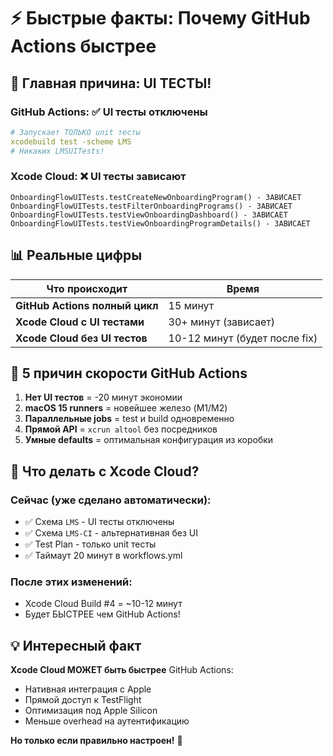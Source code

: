 # ⚡ Быстрые факты: Почему GitHub Actions быстрее

## 🏁 Главная причина: UI ТЕСТЫ!

### GitHub Actions: ✅ UI тесты отключены
```yaml
# Запускает ТОЛЬКО unit тесты
xcodebuild test -scheme LMS
# Никаких LMSUITests!
```

### Xcode Cloud: ❌ UI тесты зависают
```
OnboardingFlowUITests.testCreateNewOnboardingProgram() - ЗАВИСАЕТ
OnboardingFlowUITests.testFilterOnboardingPrograms() - ЗАВИСАЕТ  
OnboardingFlowUITests.testViewOnboardingDashboard() - ЗАВИСАЕТ
OnboardingFlowUITests.testViewOnboardingProgramDetails() - ЗАВИСАЕТ
```

## 📊 Реальные цифры

| Что происходит | Время |
|----------------|--------|
| **GitHub Actions полный цикл** | 15 минут |
| **Xcode Cloud с UI тестами** | 30+ минут (зависает) |
| **Xcode Cloud без UI тестов** | 10-12 минут (будет после fix) |

## 🚀 5 причин скорости GitHub Actions

1. **Нет UI тестов** = -20 минут экономии
2. **macOS 15 runners** = новейшее железо (M1/M2)
3. **Параллельные jobs** = test и build одновременно
4. **Прямой API** = `xcrun altool` без посредников
5. **Умные defaults** = оптимальная конфигурация из коробки

## 🎯 Что делать с Xcode Cloud?

### Сейчас (уже сделано автоматически):
- ✅ Схема `LMS` - UI тесты отключены
- ✅ Схема `LMS-CI` - альтернативная без UI
- ✅ Test Plan - только unit тесты
- ✅ Таймаут 20 минут в workflows.yml

### После этих изменений:
- Xcode Cloud Build #4 = ~10-12 минут
- Будет БЫСТРЕЕ чем GitHub Actions!

## 💡 Интересный факт

**Xcode Cloud МОЖЕТ быть быстрее** GitHub Actions:
- Нативная интеграция с Apple
- Прямой доступ к TestFlight
- Оптимизация под Apple Silicon
- Меньше overhead на аутентификацию

**Но только если правильно настроен!** 🎯 